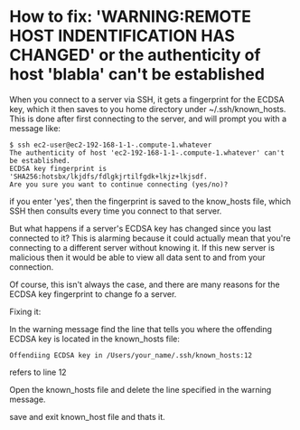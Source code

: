 # How to fix: 'WARNING:REMOTE HOST INDENTIFICATION HAS CHANGED' or the authenticity of host 'blabla' can't be established

When you connect to a server via SSH, it gets a fingerprint for the ECDSA key, which it then saves to you home directory under ~/.ssh/known_hosts. This is done after first connecting to the server, and will prompt you with a message like:

```
$ ssh ec2-user@ec2-192-168-1-1-.compute-1.whatever
The authenticity of host 'ec2-192-168-1-1-.compute-1.whatever' can't be established.
ECDSA key fingerprint is 'SHA256:hotsbx/lkjdfs/fdlgkjrtilfgdk+lkjz+lkjsdf.
Are you sure you want to continue connecting (yes/no)?
```

if you enter 'yes', then the fingerprint is saved to the know_hosts file, which SSH then consults every time you connect to that server.

But what happens if a server's ECDSA key has changed since you last connected to it?
This is alarming because it could actually mean that you're connecting to a different server without knowing it. If this new server is malicious then it would be able to view all data sent to and from your connection. 

Of course, this isn't always the case, and there are many reasons for the ECDSA key fingerprint to change fo a server.

Fixing it:

In the warning message find the line that tells you where the offending ECDSA key is located in the known_hosts file:

```
Offendiing ECDSA key in /Users/your_name/.ssh/known_hosts:12
```

refers to line 12

Open the known_hosts file and delete the line specified in the warning message.

save and exit known_host file and thats it.

